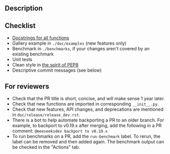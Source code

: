 <!--
Please use `pre-commit` to format code.

```
pip install pre-commit  # install the package
pre-commit install  # install git commit hook
```

Now, formatting checks will be run on each commit.
You can also run `pre-commit` manually:

```
pre-commit run -a
```
-->

## Description

<!-- If this is a bug-fix or enhancement, state the issue # it closes -->
<!-- If this is a new feature, reference what paper it implements. -->

## Checklist

<!-- It's fine to submit PRs which are a work in progress! -->
<!-- But before they are merged, all PRs should provide: -->

- [Docstrings for all functions](https://github.com/numpy/numpy/blob/master/doc/example.py)
- Gallery example in `./doc/examples` (new features only)
- Benchmark in `./benchmarks`, if your changes aren't covered by an
  existing benchmark
- Unit tests
- Clean style in [the spirit of PEP8](https://www.python.org/dev/peps/pep-0008/)
- Descriptive commit messages (see below)

<!-- For detailed information on these and other aspects see -->
<!-- the scikit-image contribution guidelines. -->
<!-- https://scikit-image.org/docs/dev/contribute.html -->

## For reviewers

<!-- Don't remove the checklist below. -->

- Check that the PR title is short, concise, and will make sense 1 year
  later.
- Check that new functions are imported in corresponding `__init__.py`.
- Check that new features, API changes, and deprecations are mentioned in
  `doc/release/release_dev.rst`.
- There is a bot to help automate backporting a PR to an older branch. For
  example, to backport to v0.19.x after merging, add the following in a PR
  comment: `@meeseeksdev backport to v0.19.x`
- To run benchmarks on a PR, add the `run-benchmark` label. To rerun, the label
  can be removed and then added again. The benchmark output can be checked in
  the "Actions" tab.
